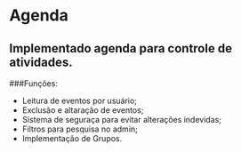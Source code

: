 # Agenda
## Implementado agenda para controle de atividades.

###Funções:
* Leitura de eventos por usuário;
* Exclusão e altaração de eventos;
* Sistema de seguraça para evitar alterações indevidas;
* Filtros para pesquisa no admin;
* Implementação de Grupos.
